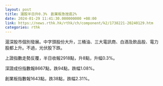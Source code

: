 ```yaml
---
layout: post
title: 滬股半日升0.3%　創業板急挫逾2%
date: 2024-01-29 11:41:30.000000000 +08:00
link: https://news.rthk.hk/rthk/ch/component/k2/1738221-20240129.htm
categories: rthk
---
```


滬深股市個別發展。中字頭股份大升，三桶油、三大電訊商、白酒及飲品股、電力股都上升。不過，光伏股下跌。

上證指數走勢反覆，半日收報2918點，升8點，升幅0.3%。

深證成份指數報8667點，跌94點，跌幅1.08%。

創業板指數報1643點，跌38點，跌幅2.31%。
